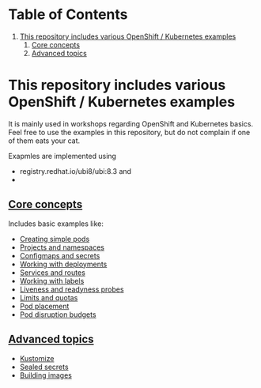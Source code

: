 
# Table of Contents

1.  [This repository includes various OpenShift / Kubernetes examples](#orgd99420e)
    1.  [Core concepts](#orgc629042)
    2.  [Advanced topics](#org0e4cf34)


<a id="orgd99420e"></a>

# This repository includes various OpenShift / Kubernetes examples

It is mainly used in workshops regarding OpenShift and Kubernetes
basics. Feel free to use the examples in this repository, but do not
complain if one of them eats your cat.

Exapmles are implemented using

-   registry.redhat.io/ubi8/ubi:8.3 and
-


<a id="orgc629042"></a>

## [Core concepts](core-concepts/)

Includes basic examples like:

-   [Creating simple pods](core-concepts/01_simple-pod/)
-   [Projects and namespaces](core-concepts/02_projects_namespaces/)
-   [Configmaps and secrets](core-concepts/03_configmaps-secrets/)
-   [Working with deployments](core-concepts/04_deployments/)
-   [Services and routes](core-concepts/05_services_routes/)
-   [Working with labels](core-concepts/06_labels/)
-   [Liveness and readyness probes](core-concepts/07_probes/)
-   [Limits and quotas](core-concepts/08_limits_quotas/)
-   [Pod placement](core-concepts/09_pod-placement)
-   [Pod disruption budgets](core-concepts/10_pod_disruption_budget/)


<a id="org0e4cf34"></a>

## [Advanced topics](advanced-concepts/)

-   [Kustomize](advanced-concepts/01_kustomize/)
-   [Sealed secrets](advanced-concepts/02_sealed_secrets/)
-   [Building images](advanced-concepts/03_building/)
